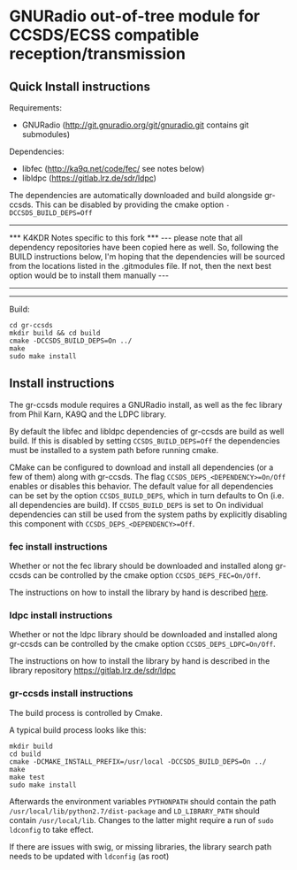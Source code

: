 # GNURadio out-of-tree module for CCSDS/ECSS compatible reception/transmission

## Quick Install instructions
Requirements:
- GNURadio (http://git.gnuradio.org/git/gnuradio.git contains git submodules)

Dependencies:
- libfec (http://ka9q.net/code/fec/ see notes below)
- libldpc (https://gitlab.lrz.de/sdr/ldpc)

The dependencies are automatically downloaded and build alongside gr-ccsds. This can be disabled by providing the cmake option `-DCCSDS_BUILD_DEPS=Off`

***
*** K4KDR Notes specific to this fork ***
--- please note that all dependency repositories have been copied here as well.   So, following the BUILD instructions below, I'm hoping that the dependencies will be sourced from the locations listed in the .gitmodules file.   If not, then the next best option would be to install them manually ---
***
***

Build:
```
cd gr-ccsds
mkdir build && cd build
cmake -DCCSDS_BUILD_DEPS=On ../
make
sudo make install
```

## Install instructions
The gr-ccsds module requires a GNURadio install, as well as the fec library from Phil Karn, KA9Q and the LDPC library.

By default the libfec and libldpc dependencies of gr-ccsds are build as well build. If this is disabled by setting `CCSDS_BUILD_DEPS=Off` the dependencies must be installed to a system path before running cmake.

CMake can be configured to download and install all dependencies (or a few of them) along with gr-ccsds. The flag `CCSDS_DEPS_<DEPENDENCY>=On/Off` enables or disables this behavior. The default value for all dependencies can be set by the option `CCSDS_BUILD_DEPS`, which in turn defaults to On (i.e. all dependencies are build). If `CCSDS_BUILD_DEPS` is set to On individual dependencies can still be used from the system paths by explicitly disabling this component with `CCSDS_DEPS_<DEPENDENCY>=Off`.

### fec install instructions
Whether or not the fec library should be downloaded and installed along gr-ccsds can be controlled by the cmake option `CCSDS_DEPS_FEC=On/Off`.

The instructions on how to install the library by hand is described [here](ka9q_fec.md).

### ldpc install instructions
Whether or not the ldpc library should be downloaded and installed along gr-ccsds can be controlled by the cmake option `CCSDS_DEPS_LDPC=On/Off`.

The instructions on how to install the library by hand is described in the library repository https://gitlab.lrz.de/sdr/ldpc

### gr-ccsds install instructions
The build process is controlled by Cmake.

A typical build process looks like this:
```
mkdir build
cd build
cmake -DCMAKE_INSTALL_PREFIX=/usr/local -DCCSDS_BUILD_DEPS=On ../
make
make test
sudo make install
```

Afterwards the environment variables `PYTHONPATH` should contain the path `/usr/local/lib/python2.7/dist-package` and `LD_LIBRARY_PATH` should contain `/usr/local/lib`. Changes to the latter might require a run of `sudo ldconfig` to take effect.

If there are issues with swig, or missing libraries, the library search path needs to be updated with `ldconfig` (as root)
